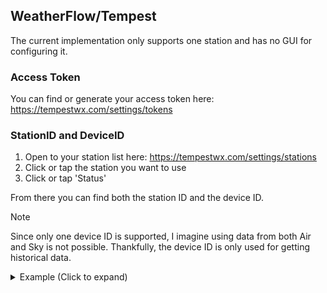 ## WeatherFlow/Tempest

The current implementation only supports one station and has no GUI for configuring it.

### Access Token

You can find or generate your access token here: https://tempestwx.com/settings/tokens

### StationID and DeviceID

1. Open to your station list here: https://tempestwx.com/settings/stations
2. Click or tap the station you want to use
3. Click or tap 'Status'

From there you can find both the station ID and the device ID.

> [!NOTE]
> Since only one device ID is supported, I imagine using data from both Air and Sky is not possible. Thankfully, the device ID is only used for getting historical data.

<details>

<summary>
Example (Click to expand)
</summary>

```ini
[Config] ; Since the config file is an INI, a main section must be provided
enabled = False

; Enables/disables socket updates
socketUpdates = True

; Set socket to web or udp
socketType = web

; Enables/disables getting historical when the plugin is loaded.
fetchHistory = False

;This is the ID of the station you want to monitor
stationID = {StationID}

;Only used for getting historical data
deviceID = {DeviceID}

;https://tempestwx.com/settings/tokens
token = {API Token}

;Defines that this plugin should take priority as the data source
defaultFor = temperature wind ... 
```

</details>
